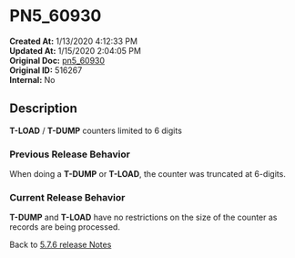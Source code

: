 # PN5_60930

**Created At:** 1/13/2020 4:12:33 PM  
**Updated At:** 1/15/2020 2:04:05 PM  
**Original Doc:** [pn5_60930](https://docs.jbase.com/88391-5-7-6-release-notes/pn5_60930)  
**Original ID:** 516267  
**Internal:** No  

## Description

**T-LOAD** / **T-DUMP** counters limited to 6 digits

### Previous Release Behavior

When doing a **T-DUMP** or **T-LOAD**, the counter was truncated at 6-digits.

### Current Release Behavior

**T-DUMP** and **T-LOAD** have no restrictions on the size of the counter as records are being processed.

Back to [5.7.6 release Notes](../jbase-5.7.6-release-notes/README.md)
